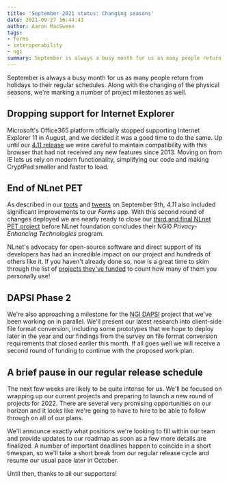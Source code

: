 ```yaml
---
title: 'September 2021 status: Changing seasons'
date: 2021-09-27 16:44:43
author: Aaron MacSween
tags:
- forms
- interoperability
- ngi
summary: September is always a busy month for us as many people return from holidays to their regular schedules. Along with the changing of the physical seasons, we're marking a number of project milestones as well.
---
```


September is always a busy month for us as many people return from holidays to their regular schedules. Along with the changing of the physical seasons, we're marking a number of project milestones as well.


## Dropping support for Internet Explorer

Microsoft's Office365 platform officially stopped supporting Internet Explorer 11 in August, and we decided it was a good time to do the same. Up until our [4.11 release](https://github.com/xwiki-labs/cryptpad/releases/tag/4.11.0) we were careful to maintain compatibility with this browser that had not received any new features since 2013. Moving on from IE lets us rely on modern functionality, simplifying our code and making CryptPad smaller and faster to load.

## End of NLnet PET

As described in our [toots](https://social.weho.st/web/statuses/106901028968963691) and [tweets](https://twitter.com/cryptpad/status/1435901167524007936) on September 9th, _4.11_ also included significant improvements to our _Forms_ app. With this second round of changes deployed we are nearly ready to close our [third and final NLnet PET project](https://nlnet.nl/project/CryptPadForms/) before NLnet foundation concludes their NGI0 _Privacy-Enhancing Technologies_ program.

NLnet's advocacy for open-source software and direct support of its developers has had an incredible impact on our project and hundreds of others like it. If you haven't already done so, now is a great time to skim through the list of [projects they've funded](https://nlnet.nl/project/current.html) to count how many of them you personally use!

## DAPSI Phase 2

We're also approaching a milestone for the [NGI DAPSI](https://dapsi.ngi.eu/) project that we've been working on in parallel. We'll present our latest research into client-side file format conversion, including some prototypes that we hope to deploy later in the year and our findings from the survey on file format conversion requirements that closed earlier this month. If all goes well we will receive a second round of funding to continue with the proposed work plan.

## A brief pause in our regular release schedule

The next few weeks are likely to be quite intense for us. We'll be focused on wrapping up our current projects and preparing to launch a new round of projects for 2022. There are several very promising opportunities on our horizon and it looks like we're going to have to hire to be able to follow through on all of our plans.

We'll announce exactly what positions we're looking to fill within our team and provide updates to our roadmap as soon as a few more details are finalized. A number of important deadlines happen to coincide in a short timespan, so we'll take a short break from our regular release cycle and resume our usual pace later in October.

Until then, thanks to all our supporters!

